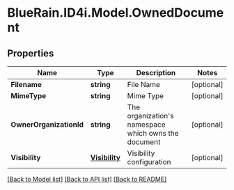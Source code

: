 # BlueRain.ID4i.Model.OwnedDocument
## Properties

Name | Type | Description | Notes
------------ | ------------- | ------------- | -------------
**Filename** | **string** | File Name | [optional] 
**MimeType** | **string** | Mime Type | [optional] 
**OwnerOrganizationId** | **string** | The organization&#39;s namespace which owns the document | [optional] 
**Visibility** | [**Visibility**](Visibility.md) | Visibility configuration | [optional] 

[[Back to Model list]](../README.md#documentation-for-models) [[Back to API list]](../README.md#documentation-for-api-endpoints) [[Back to README]](../README.md)

